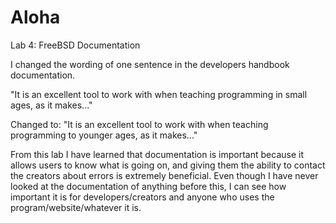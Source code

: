 # Aloha
Lab 4: FreeBSD Documentation

I changed the wording of one sentence in the developers handbook documentation.

"It is an excellent tool to work with when teaching programming in small ages, as it makes..."

Changed to:
"It is an excellent tool to work with when teaching programming to younger ages, as it makes..."

From this lab I have learned that documentation is important because it allows users to know what is going on,
and giving them the ability to contact the creators about errors is extremely beneficial. Even though I have never
looked at the documentation of anything before this, I can see how important it is for developers/creators and anyone who
uses the program/website/whatever it is.

